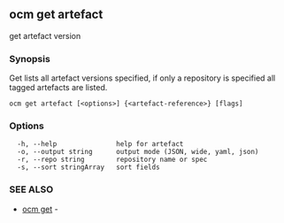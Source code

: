 ## ocm get artefact

get artefact version

### Synopsis


Get lists all artefact versions specified, if only a repository is specified
all tagged artefacts are listed.


```
ocm get artefact [<options>] {<artefact-reference>} [flags]
```

### Options

```
  -h, --help               help for artefact
  -o, --output string      output mode (JSON, wide, yaml, json)
  -r, --repo string        repository name or spec
  -s, --sort stringArray   sort fields
```

### SEE ALSO

* [ocm get](ocm_get.md)	 - 

